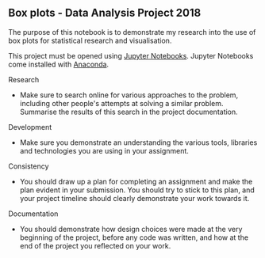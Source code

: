 
## Box plots - Data Analysis Project 2018 ##

The purpose of this notebook is to demonstrate my research into the use of box plots for statistical research and visualisation.

This project must be opened using [Jupyter Notebooks](http://jupyter.org/). Jupyter Notebooks come installed with [Anaconda](https://www.anaconda.com/).




Research

- Make sure to search online for various approaches to the problem, including other people's attempts at solving a similar problem. Summarise the results of this search in the project documentation.



Development

- Make sure you demonstrate an understanding the various tools, libraries and technologies you are using in your assignment.



Consistency

- You should draw up a plan for completing an assignment and make the plan evident in your submission. You should try to stick to this plan, and your project timeline should clearly demonstrate your work towards it.

Documentation

- You should demonstrate how design choices were made at the very beginning of the project, before any code was written, and how at the end of the project you reflected on your work.
